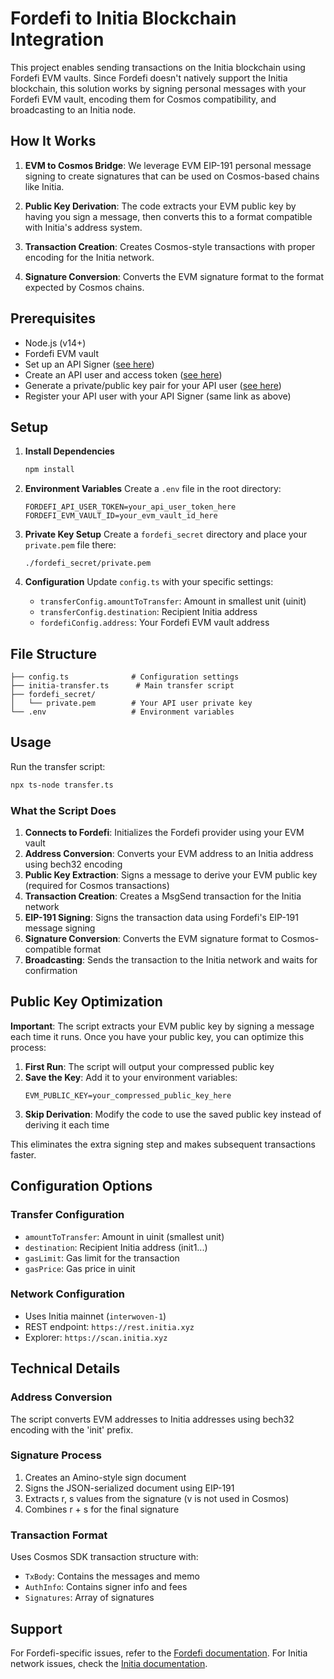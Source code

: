 # Fordefi to Initia Blockchain Integration

This project enables sending transactions on the Initia blockchain using Fordefi EVM vaults. Since Fordefi doesn't natively support the Initia blockchain, this solution works by signing personal messages with your Fordefi EVM vault, encoding them for Cosmos compatibility, and broadcasting to an Initia node.

## How It Works

1. **EVM to Cosmos Bridge**: We leverage EVM EIP-191 personal message signing to create signatures that can be used on Cosmos-based chains like Initia.

2. **Public Key Derivation**: The code extracts your EVM public key by having you sign a message, then converts this to a format compatible with Initia's address system.

3. **Transaction Creation**: Creates Cosmos-style transactions with proper encoding for the Initia network.

4. **Signature Conversion**: Converts the EVM signature format to the format expected by Cosmos chains.

## Prerequisites

- Node.js (v14+)
- Fordefi EVM vault
- Set up an API Signer ([see here](https://docs.fordefi.com/developers/getting-started/set-up-an-api-signer))
- Create an API user and access token ([see here](https://docs.fordefi.com/developers/getting-started/create-an-api-user))
- Generate a private/public key pair for your API user ([see here](https://docs.fordefi.com/developers/getting-started/pair-an-api-client-with-the-api-signer))
- Register your API user with your API Signer (same link as above)

## Setup

1. **Install Dependencies**
   ```bash
   npm install
   ```

2. **Environment Variables**
   Create a `.env` file in the root directory:
   ```env
   FORDEFI_API_USER_TOKEN=your_api_user_token_here
   FORDEFI_EVM_VAULT_ID=your_evm_vault_id_here
   ```

3. **Private Key Setup**
   Create a `fordefi_secret` directory and place your `private.pem` file there:
   ```
   ./fordefi_secret/private.pem
   ```

4. **Configuration**
   Update `config.ts` with your specific settings:
   - `transferConfig.amountToTransfer`: Amount in smallest unit (uinit)
   - `transferConfig.destination`: Recipient Initia address
   - `fordefiConfig.address`: Your Fordefi EVM vault address

## File Structure

```
├── config.ts              # Configuration settings
├── initia-transfer.ts      # Main transfer script
├── fordefi_secret/
│   └── private.pem        # Your API user private key
└── .env                   # Environment variables
```

## Usage

Run the transfer script:
```bash
npx ts-node transfer.ts
```

### What the Script Does

1. **Connects to Fordefi**: Initializes the Fordefi provider using your EVM vault
2. **Address Conversion**: Converts your EVM address to an Initia address using bech32 encoding
3. **Public Key Extraction**: Signs a message to derive your EVM public key (required for Cosmos transactions)
4. **Transaction Creation**: Creates a MsgSend transaction for the Initia network
5. **EIP-191 Signing**: Signs the transaction data using Fordefi's EIP-191 message signing
6. **Signature Conversion**: Converts the EVM signature format to Cosmos-compatible format
7. **Broadcasting**: Sends the transaction to the Initia network and waits for confirmation

## Public Key Optimization

**Important**: The script extracts your EVM public key by signing a message each time it runs. Once you have your public key, you can optimize this process:

1. **First Run**: The script will output your compressed public key
2. **Save the Key**: Add it to your environment variables:
   ```env
   EVM_PUBLIC_KEY=your_compressed_public_key_here
   ```
3. **Skip Derivation**: Modify the code to use the saved public key instead of deriving it each time

This eliminates the extra signing step and makes subsequent transactions faster.

## Configuration Options

### Transfer Configuration
- `amountToTransfer`: Amount in uinit (smallest unit)
- `destination`: Recipient Initia address (init1...)
- `gasLimit`: Gas limit for the transaction
- `gasPrice`: Gas price in uinit

### Network Configuration
- Uses Initia mainnet (`interwoven-1`)
- REST endpoint: `https://rest.initia.xyz`
- Explorer: `https://scan.initia.xyz`

## Technical Details

### Address Conversion
The script converts EVM addresses to Initia addresses using bech32 encoding with the 'init' prefix.

### Signature Process
1. Creates an Amino-style sign document
2. Signs the JSON-serialized document using EIP-191
3. Extracts r, s values from the signature (v is not used in Cosmos)
4. Combines r + s for the final signature

### Transaction Format
Uses Cosmos SDK transaction structure with:
- `TxBody`: Contains the messages and memo
- `AuthInfo`: Contains signer info and fees
- `Signatures`: Array of signatures

## Support

For Fordefi-specific issues, refer to the [Fordefi documentation](https://docs.fordefi.com/).
For Initia network issues, check the [Initia documentation](https://docs.initia.xyz/).